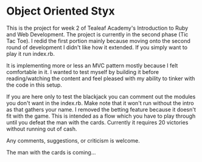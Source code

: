 Object Oriented Styx
====================

This is the project for week 2 of Tealeaf Academy's Introduction to Ruby and Web Development.
The project is currently in the second phase (Tic Tac Toe). I redid the first portion mainly because moving onto the second round of development I didn't like how it extended. If you simply want to play it run index.rb.

It is implementing more or less an MVC pattern mostly because I felt comfortable in it. I wanted to test myself by building it before reading/watching the content and feel pleased with my ability to tinker with the code in this setup.

If you are here only to test the blackjack you can comment out the modules you don't want in the index.rb. Make note that it won't run without the intro as that gathers your name. I removed the betting feature because it doesn't fit with the game. This is intended as a flow which you have to play through until you defeat the man with the cards. Currently it requires 20 victories without running out of cash.

Any comments, suggestions, or criticism is welcome.


The man with the cards is coming...
